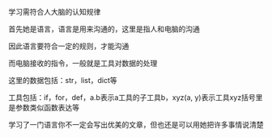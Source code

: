 学习需符合人大脑的认知规律

首先她是语言，语言是用来沟通的，这里是指人和电脑的沟通

因此语言要符合一定的规则，才能沟通

而电脑接收的指令，一般就是工具对数据的处理

这里的数据包括：str，list，dict等

工具包括：if，for，def，a.b表示a工具的子工具b，xyz(a, y)表示工具xyz括号里是参数类似函数表达等

学习了一门语言你不一定会写出优美的文章，但也还是可以用她把许多事情说清楚
